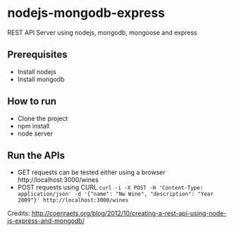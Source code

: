 # nodejs-mongodb-express

REST API Server using nodejs, mongodb, mongoose and express

## Prerequisites

* Install nodejs
* Install mongodb 

## How to run

* Clone the project
* npm install
* node server

## Run the APIs

* GET requests can be tested either using a browser http://localhost:3000/wines
* POST requests using CURL
`curl -i -X POST -H 'Content-Type: application/json' -d '{"name": "Nw Wine", "description": "Year 2009"}' http://localhost:3000/wines`

Credits: http://coenraets.org/blog/2012/10/creating-a-rest-api-using-node-js-express-and-mongodb/
